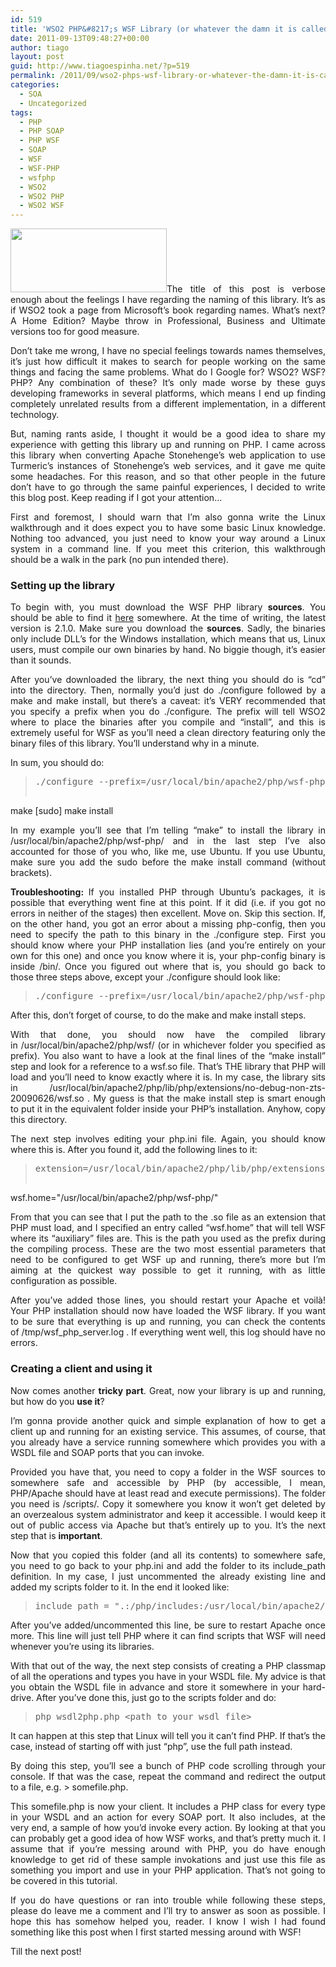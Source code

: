 ```yaml
---
id: 519
title: 'WSO2 PHP&#8217;s WSF Library (or whatever the damn it is called&#8230;) and Turmeric SOA'
date: 2011-09-13T09:48:27+00:00
author: tiago
layout: post
guid: http://www.tiagoespinha.net/?p=519
permalink: /2011/09/wso2-phps-wsf-library-or-whatever-the-damn-it-is-called-and-turmeric-soa/
categories:
  - SOA
  - Uncategorized
tags:
  - PHP
  - PHP SOAP
  - PHP WSF
  - SOAP
  - WSF
  - WSF-PHP
  - wsfphp
  - WSO2
  - WSO2 PHP
  - WSO2 WSF
---
```

<p style="text-align: justify;">
  <a href="https://www.tiagoespinha.net/wp-content/uploads/2011/09/762791717WSO2pic.jpg" rel="lightbox[519]" title="762791717WSO2pic"><img class="alignleft size-full wp-image-523" title="762791717WSO2pic" src="https://www.tiagoespinha.net/wp-content/uploads/2011/09/762791717WSO2pic.jpg" alt="" width="250" height="102" /></a>The title of this post is verbose enough about the feelings I have regarding the naming of this library. It&#8217;s as if WSO2 took a page from Microsoft&#8217;s book regarding names. What&#8217;s next? A Home Edition? Maybe throw in Professional, Business and Ultimate versions too for good measure.
</p>

<p style="text-align: justify;">
  Don&#8217;t take me wrong, I have no special feelings towards names themselves, it&#8217;s just how difficult it makes to search for people working on the same things and facing the same problems. What do I Google for? WSO2? WSF? PHP? Any combination of these? It&#8217;s only made worse by these guys developing frameworks in several platforms, which means I end up finding completely unrelated results from a different implementation, in a different technology.
</p>

<p style="text-align: justify;">
  But, naming rants aside, I thought it would be a good idea to share my experience with getting this library up and running on PHP. I came across this library when converting Apache Stonehenge&#8217;s web application to use Turmeric&#8217;s instances of Stonehenge&#8217;s web services, and it gave me quite some headaches. For this reason, and so that other people in the future don&#8217;t have to go through the same painful experiences, I decided to write this blog post. Keep reading if I got your attention&#8230;<!--more-->
</p>

<p style="text-align: justify;">
  First and foremost, I should warn that I&#8217;m also gonna write the Linux walkthrough and it does expect you to have some basic Linux knowledge. Nothing too advanced, you just need to know your way around a Linux system in a command line. If you meet this criterion, this walkthrough should be a walk in the park (no pun intended there).
</p>

<h3 style="text-align: justify;">
  Setting up the library
</h3>

<p style="text-align: justify;">
  To begin with, you must download the WSF PHP library <strong>sources</strong>. You should be able to find it <a href="http://wso2.com/products/web-services-framework/php/">here</a> somewhere. At the time of writing, the latest version is 2.1.0. Make sure you download the <strong>sources</strong>. Sadly, the binaries only include DLL&#8217;s for the Windows installation, which means that us, Linux users, must compile our own binaries by hand. No biggie though, it&#8217;s easier than it sounds.
</p>

<p style="text-align: justify;">
  After you&#8217;ve downloaded the library, the next thing you should do is &#8220;cd&#8221; into the directory. Then, normally you&#8217;d just do ./configure followed by a make and make install, but there&#8217;s a caveat: it&#8217;s VERY recommended that you specify a prefix when you do ./configure. The prefix will tell WSO2 where to place the binaries after you compile and &#8220;install&#8221;, and this is extremely useful for WSF as you&#8217;ll need a clean directory featuring only the binary files of this library. You&#8217;ll understand why in a minute.
</p>

<p style="text-align: justify;">
  In sum, you should do:
</p>

> <pre>./configure --prefix=/usr/local/bin/apache2/php/wsf-php/
 make
 [sudo] make install</pre>

<p style="text-align: justify;">
  In my example you&#8217;ll see that I&#8217;m telling &#8220;make&#8221; to install the library in /usr/local/bin/apache2/php/wsf-php/ and in the last step I&#8217;ve also accounted for those of you who, like me, use Ubuntu. If you use Ubuntu, make sure you add the sudo before the make install command (without brackets).
</p>

<p style="text-align: justify;">
  <strong>Troubleshooting: </strong>If you installed PHP through Ubuntu&#8217;s packages, it is possible that everything went fine at this point. If it did (i.e. if you got no errors in neither of the stages) then excellent. Move on. Skip this section. If, on the other hand, you got an error about a missing php-config, then you need to specify the path to this binary in the ./configure step. First you should know where your PHP installation lies (and you&#8217;re entirely on your own for this one) and once you know where it is, your php-config binary is inside <path_to_php>/bin/. Once you figured out where that is, you should go back to those three steps above, except your ./configure should look like:
</p>

> <pre>./configure --prefix=/usr/local/bin/apache2/php/wsf-php/ --with-php-config=&lt;path_to_php&gt;/bin/php-config</pre>

<p style="text-align: justify;">
  After this, don&#8217;t forget of course, to do the make and make install steps.
</p>

<p style="text-align: justify;">
  With that done, you should now have the compiled library in /usr/local/bin/apache2/php/wsf/ (or in whichever folder you specified as prefix). You also want to have a look at the final lines of the &#8220;make install&#8221; step and look for a reference to a wsf.so file. That&#8217;s THE library that PHP will load and you&#8217;ll need to know exactly where it is. In my case, the library sits in /usr/local/bin/apache2/php/lib/php/extensions/no-debug-non-zts-20090626/wsf.so . My guess is that the make install step is smart enough to put it in the equivalent folder inside your PHP&#8217;s installation. Anyhow, copy this directory.
</p>

<p style="text-align: justify;">
  The next step involves editing your php.ini file. Again, you should know where this is. After you found it, add the following lines to it:
</p>

> <pre>extension=/usr/local/bin/apache2/php/lib/php/extensions/no-debug-non-zts-20090626/wsf.so
wsf.home="/usr/local/bin/apache2/php/wsf-php/"</pre>

<p style="text-align: justify;">
  From that you can see that I put the path to the .so file as an extension that PHP must load, and I specified an entry called &#8220;wsf.home&#8221; that will tell WSF where its &#8220;auxiliary&#8221; files are. This is the path you used as the prefix during the compiling process. These are the two most essential parameters that need to be configured to get WSF up and running, there&#8217;s more but I&#8217;m aiming at the quickest way possible to get it running, with as little configuration as possible.
</p>

<p style="text-align: justify;">
  After you&#8217;ve added those lines, you should restart your Apache et voilà! Your PHP installation should now have loaded the WSF library. If you want to be sure that everything is up and running, you can check the contents of /tmp/wsf_php_server.log . If everything went well, this log should have no errors.
</p>

<h3 style="text-align: justify;">
  Creating a client and using it
</h3>

<p style="text-align: justify;">
  Now comes another <strong>tricky part</strong>. Great, now your library is up and running, but how do you <strong>use it</strong>?
</p>

<p style="text-align: justify;">
  I&#8217;m gonna provide another quick and simple explanation of how to get a client up and running for an existing service. This assumes, of course, that you already have a service running somewhere which provides you with a WSDL file and SOAP ports that you can invoke.
</p>

<p style="text-align: justify;">
  Provided you have that, you need to copy a folder in the WSF sources to somewhere safe and accessible by PHP (by accessible, I mean, PHP/Apache should have at least read and execute permissions). The folder you need is <WSF_sources>/scripts/. Copy it somewhere you know it won&#8217;t get deleted by an overzealous system administrator and keep it accessible. I would keep it out of public access via Apache but that&#8217;s entirely up to you. It&#8217;s the next step that is <strong>important</strong>.
</p>

<p style="text-align: justify;">
  Now that you copied this folder (and all its contents) to somewhere safe, you need to go back to your php.ini and add the folder to its include_path definition. In my case, I just uncommented the already existing line and added my scripts folder to it. In the end it looked like:
</p>

> <pre>include_path = ".:/php/includes:/usr/local/bin/apache2/php/scripts/"</pre>

<p style="text-align: justify;">
  After you&#8217;ve added/uncommented this line, be sure to restart Apache once more. This line will just tell PHP where it can find scripts that WSF will need whenever you&#8217;re using its libraries.
</p>

<p style="text-align: justify;">
  With that out of the way, the next step consists of creating a PHP classmap of all the operations and types you have in your WSDL file. My advice is that you obtain the WSDL file in advance and store it somewhere in your hard-drive. After you&#8217;ve done this, just go to the scripts folder and do:
</p>

> <pre>php wsdl2php.php &lt;path_to_your_wsdl_file&gt;</pre>

<p style="text-align: justify;">
  It can happen at this step that Linux will tell you it can&#8217;t find PHP. If that&#8217;s the case, instead of starting off with just &#8220;php&#8221;, use the full path instead.
</p>

<p style="text-align: justify;">
  By doing this step, you&#8217;ll see a bunch of PHP code scrolling through your console. If that was the case, repeat the command and redirect the output to a file, e.g. > somefile.php.
</p>

<p style="text-align: justify;">
  This somefile.php is now your client. It includes a PHP class for every type in your WSDL and an action for every SOAP port. It also includes, at the very end, a sample of how you&#8217;d invoke every action. By looking at that you can probably get a good idea of how WSF works, and that&#8217;s pretty much it. I assume that if you&#8217;re messing around with PHP, you do have enough knowledge to get rid of these sample invokations and just use this file as something you import and use in your PHP application. That&#8217;s not going to be covered in this tutorial.
</p>

<p style="text-align: justify;">
  If you do have questions or ran into trouble while following these steps, please do leave me a comment and I&#8217;ll try to answer as soon as possible. I hope this has somehow helped you, reader. I know I wish I had found something like this post when I first started messing around with WSF!
</p>

<p style="text-align: justify;">
  Till the next post!
</p>